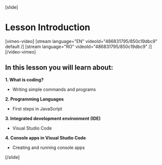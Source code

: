 [slide]

# Lesson Introduction

[vimeo-video]
[stream language="EN" videoId="486831795/850c19dbc9" default /]
[stream language="RO" videoId="486831795/850c19dbc9"  /]
[/video-vimeo]

## In this lesson you will learn about:

**1. What is coding?**
- Writing simple commands and programs

**2. Programming Languages**
- First steps in JavaScript

**3. Integrated development environment (IDE)**
- Visual Studio Code

**4. Console apps in Visual Studio Code**
- Creating and running console apps

[/slide]